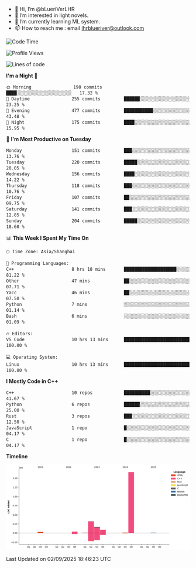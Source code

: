 - 👋 Hi, I’m @bLueriVerLHR
- 👀 I’m interested in light novels.
- 🌱 I’m currently learning ML system.
- 📫 How to reach me : email lhrblueriver@outlook.com

<!--START_SECTION:waka-->
![Code Time](http://img.shields.io/badge/Code%20Time-422%20hrs%203%20mins-blue)

![Profile Views](http://img.shields.io/badge/Profile%20Views-0-blue)

![Lines of code](https://img.shields.io/badge/From%20Hello%20World%20I%27ve%20Written-2.3%20million%20lines%20of%20code-blue)

**I'm a Night 🦉** 

```text
🌞 Morning                190 commits         ████░░░░░░░░░░░░░░░░░░░░░   17.32 % 
🌆 Daytime                255 commits         ██████░░░░░░░░░░░░░░░░░░░   23.25 % 
🌃 Evening                477 commits         ███████████░░░░░░░░░░░░░░   43.48 % 
🌙 Night                  175 commits         ████░░░░░░░░░░░░░░░░░░░░░   15.95 % 
```
📅 **I'm Most Productive on Tuesday** 

```text
Monday                   151 commits         ███░░░░░░░░░░░░░░░░░░░░░░   13.76 % 
Tuesday                  220 commits         █████░░░░░░░░░░░░░░░░░░░░   20.05 % 
Wednesday                156 commits         ████░░░░░░░░░░░░░░░░░░░░░   14.22 % 
Thursday                 118 commits         ███░░░░░░░░░░░░░░░░░░░░░░   10.76 % 
Friday                   107 commits         ██░░░░░░░░░░░░░░░░░░░░░░░   09.75 % 
Saturday                 141 commits         ███░░░░░░░░░░░░░░░░░░░░░░   12.85 % 
Sunday                   204 commits         █████░░░░░░░░░░░░░░░░░░░░   18.60 % 
```


📊 **This Week I Spent My Time On** 

```text
🕑︎ Time Zone: Asia/Shanghai

💬 Programming Languages: 
C++                      8 hrs 18 mins       ████████████████████░░░░░   81.22 % 
Other                    47 mins             ██░░░░░░░░░░░░░░░░░░░░░░░   07.71 % 
Yacc                     46 mins             ██░░░░░░░░░░░░░░░░░░░░░░░   07.50 % 
Python                   7 mins              ░░░░░░░░░░░░░░░░░░░░░░░░░   01.14 % 
Bash                     6 mins              ░░░░░░░░░░░░░░░░░░░░░░░░░   01.09 % 

🔥 Editors: 
VS Code                  10 hrs 13 mins      █████████████████████████   100.00 % 

💻 Operating System: 
Linux                    10 hrs 13 mins      █████████████████████████   100.00 % 
```

**I Mostly Code in C++** 

```text
C++                      10 repos            ██████████░░░░░░░░░░░░░░░   41.67 % 
Python                   6 repos             ██████░░░░░░░░░░░░░░░░░░░   25.00 % 
Rust                     3 repos             ███░░░░░░░░░░░░░░░░░░░░░░   12.50 % 
JavaScript               1 repo              █░░░░░░░░░░░░░░░░░░░░░░░░   04.17 % 
C                        1 repo              █░░░░░░░░░░░░░░░░░░░░░░░░   04.17 % 
```



**Timeline**

![Lines of Code chart](https://raw.githubusercontent.com/bLueriVerLHR/bLueriVerLHR/main/assets/bar_graph.png)


 Last Updated on 02/09/2025 18:46:23 UTC
<!--END_SECTION:waka-->
